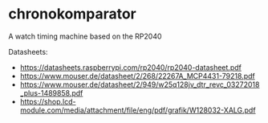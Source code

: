 # chronokomparator
A watch timing machine based on the RP2040

Datasheets:
- https://datasheets.raspberrypi.com/rp2040/rp2040-datasheet.pdf
- https://www.mouser.de/datasheet/2/268/22267A_MCP4431-79218.pdf
- https://www.mouser.de/datasheet/2/949/w25q128jv_dtr_revc_03272018_plus-1489858.pdf
- https://shop.lcd-module.com/media/attachment/file/eng/pdf/grafik/W128032-XALG.pdf
